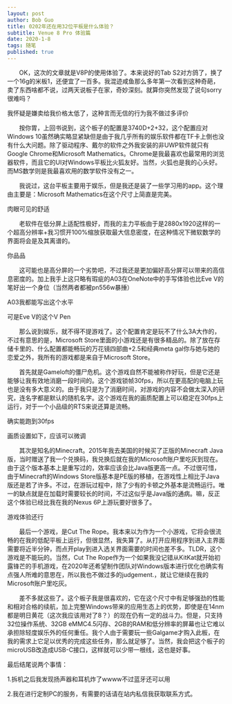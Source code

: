 ```yaml
---
layout: post
author: Bob Guo
title: 0202年还在用32位平板是什么体验？
subtitle: Venue 8 Pro 体验篇
date: 2020-1-8
tags: 随笔
published: true
---
```


&nbsp;&nbsp;&nbsp;&nbsp;&nbsp;&nbsp;&nbsp;OK，这次的文章就是V8P的使用体验了。本来说好的Tab S2对方鸽了，换了一个16g的米板1，还便宜了一百多。我混迹咸鱼那么多年第一次看到这种奇葩，卖了东西啥都不说，过两天说板子在家，奇妙深刻。就算你突然发现了说句sorry很难吗？


我怀疑是嫌卖给我价格太低了，这种言而无信的行为我不做过多评价


&nbsp;&nbsp;&nbsp;&nbsp;&nbsp;&nbsp;&nbsp;按你胃，上回书说到，这个板子的配置是3740D+2+32，这个配置应对Windows 10虽然确实略显紧缺但是由于我几乎所有的娱乐软件都在TF卡上倒也没有什么大问题。除了驱动程序、戴尔的软件之外我安装的非UWP软件就只有Google Chrome和Microsoft Mathematics。Chrome是我最喜欢也最常用的浏览器软件，而且它的UI对Windows平板比火狐友好。当然，火狐也是我的心头好。而MS数学则是我最喜欢用的数学软件没有之一。

&nbsp;&nbsp;&nbsp;&nbsp;&nbsp;&nbsp;&nbsp;我说过，这台平板主要用于娱乐，但是我还是装了一些学习用的app。这个理由主要是：Microsoft Mathematics在这个尺寸上简直是完美。


肉眼可见的舒适

&nbsp;&nbsp;&nbsp;&nbsp;&nbsp;&nbsp;&nbsp;老软件在低分屏上适配性极好，而我的主力平板由于是2880x1920这样的一个超高分辨率+我习惯开100%缩放获取最大信息密度，在这种情况下微软数学的界面将会是及其离谱的。


你品品

&nbsp;&nbsp;&nbsp;&nbsp;&nbsp;&nbsp;&nbsp;这可能也是高分屏的一个劣势吧，不过我还是更加偏好高分屏可以带来的高信息密度的。加上我手上这只略有瑕疵的A03在OneNote中的手写体验也比Eve V的笔好出一个身位（当然两者都被pn556w暴捶）


A03我都能写出这个水平

可是Eve V的这个V Pen

&nbsp;&nbsp;&nbsp;&nbsp;&nbsp;&nbsp;&nbsp;那么说到娱乐，就不得不提游戏了。这个配置肯定是玩不了什么3A大作的，不过有意思的是，Microsoft Store里面的小游戏还是有很多精品的。除了放在存储卡里的、什么配置都能畅玩的万花镜四部曲+2.5和经典meta gal你与她与她的恋爱之外，我所有的游戏都是来自于Microsoft Store。

&nbsp;&nbsp;&nbsp;&nbsp;&nbsp;&nbsp;&nbsp;首先就是Gameloft的僵尸危机。这个游戏自然不能被称作好玩，但是它还是能够让我有效地消磨一段时间的。这个游戏锁帧30fps，所以在更高配的电脑上玩也是没有多大意义的。由于我只是为了消磨时间，对游戏的内容不会做太深入的研究，连名字都是默认的随机名字。这个游戏在我的画质配置上可以稳定在30fps上运行，对于一个小品级的RTS来说还算是流畅。


确实能跑到30fps

画质设置如下，应该可以微调

&nbsp;&nbsp;&nbsp;&nbsp;&nbsp;&nbsp;&nbsp;其次是知名的Minecraft。2015年我去美国的时候买了正版的Minecraft Java版，当时赠送了我一个兑换码，我兑换后就在我的Microsoft账户里吃灰到现在。由于这个版本基本上是重写过的，效率应该会比Java版更高一点。不过很可惜，由于Minecraft的Windows Store版基本是PE版的移植，在游戏性上相比于Java版还是若了许多。不过，在游玩过程中，除了少有的卡顿之外基本是流畅运行。唯一的缺点就是在加载时需要较长的时间，不过这似乎是Java版的通病。嘛，反正这个体验已经比我在我的Nexus 6P上游玩要好很多了。


游戏体验还行

&nbsp;&nbsp;&nbsp;&nbsp;&nbsp;&nbsp;&nbsp;最后一个游戏，是Cut The Rope。我本来以为作为一个小游戏，它将会很流畅的在我的低配平板上运行，但很显然，我失算了。从打开应用程序到进入主界面需要将近半分钟，而点开play到进入选关界面需要的时间也差不多。TLDR，这个游戏是不能玩的。当然，Cut The Rope作为一个如果我没记错从KitKat就开始初露锋芒的手机游戏，在2020年还希望制作团队对Windows版本进行优化也确实有点强人所难的意思在，所以我也不做过多的judgement.，就让它继续在我的Microsoft账户里吃灰。

&nbsp;&nbsp;&nbsp;&nbsp;&nbsp;&nbsp;&nbsp;差不多就这些了。这个板子我是很喜欢的，它在这个尺寸中有足够强劲的性能和相对合格的续航，加上完整Windows带来的应用生态上的优势，即使是在14nm都是明日黄花（这次我应该用对了8？）的现在仍有一定的战斗力。但是，只支持32位操作系统、32GB eMMC4.5闪存、2GB的RAM和低分辨率的屏幕也让它难以承担除轻度娱乐外的任何重任。我个人由于需要玩一些Galgame才购入此板，在我的需求上它足以优秀的完成这些任务，那么就足够了。当然，我会把这个板子的microUSB改造成USB-C接口，这样就可以少带一根线，这也是好事。

最后结尾说两个事情：

  1.拆机之后我发现扬声器和耳机炸了wwww不过蓝牙还可以用

  2.我在进行定制PC的服务，有需要的话请在站内私信我获取联系方式。